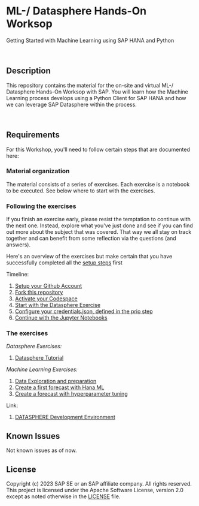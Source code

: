 # ML-/ Datasphere Hands-On Worksop
Getting Started with Machine Learning using SAP HANA and Python


<br>

## Description

This repository contains the material for the on-site and virtual ML-/ Datasphere Hands-On Worksop with SAP. You will learn how the Machine Learning process develops using a Python Client for SAP HANA and how we can leverage SAP Datasphere within the process.

<br>
 
## Requirements

For this Workshop, you'll need to follow certain steps that are documented here:


### Material organization

The material consists of a series of exercises. Each exercise is a notebook to be executed. See below where to start with the exercises.

### Following the exercises

If you finish an exercise early, please resist the temptation to continue with the next one. Instead, explore what you've just done and see if you can find out more about the subject that was covered. That way we all stay on track together and can benefit from some reflection via the questions (and answers).



Here's an overview of the exercises but make certain that you have successfully completed all the [setup steps](01_Assets/setup-bas.md) first

Timeline:
1. [Setup your Github Account](https://docs.github.com/en/get-started/onboarding/getting-started-with-your-github-account)
1. [Fork this repository](https://docs.github.com/en/get-started/quickstart/fork-a-repo)
1. [Activate your Codespace](https://docs.github.com/en/codespaces/getting-started/quickstart)
1. [Start with the Datasphere Exercise](/exercises/tutorial-datasphere.md) 
1. [Configure your credentials.json, defined in the prio step](/exercises/credentials.json) 
1. [Continue with the Jupyter Notebooks](exercises/10-Data-exploration-and-preparation.ipynb)

### The exercises

*Datasphere Exercises:*

1. [Datasphere Tutorial](../exercises/tutorial-datasphere.md) 

*Machine Learning Exercises:*

1. [Data Exploration and preparation](exercises/10-Data-exploration-and-preparation.ipynb)
1. [Create a first forecast with Hana ML](exercises/20-Create-forecast.ipynb)
1. [Create a forecast with hyperparameter tuning](exercises/30-Create-forecast-with-hyperparameter-tuning.ipynb)

Link:
1. [DATASPHERE Development Environment ](https://hana-cockpit-004.cfapps.eu10.hana.ondemand.com/hrtt/sap/hana/cst/catalog/cockpit-index.html?databaseid=C3683523)


## Known Issues

Not known issues as of now.


## License

Copyright (c) 2023 SAP SE or an SAP affiliate company. All rights reserved. This project is licensed under the Apache Software License, version 2.0 except as noted otherwise in the [LICENSE](LICENSES/Apache-2.0.txt) file.
